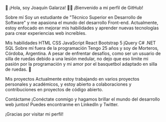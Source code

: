 👋 ¡Hola, soy Joaquín Galarza! 👨‍💻
¡Bienvenido a mi perfil de GitHub!

Sobre mí
Soy un estudiante de "Técnico Superior en Desarrollo de Software" y me apasiona el mundo del desarrollo Front-end. Actualmente, estoy enfocado en mejorar mis habilidades y aprender nuevas tecnologías para crear experiencias web increíbles.

Mis habilidades
HTML
CSS
JavaScript
React
Bootstrap 5
jQuery
C#
.NET
SQL
Sobre mí fuera de la programación
Tengo 25 años y soy de Morteros, Córdoba, Argentina. A pesar de enfrentar desafíos, como ser un usuario de silla de ruedas debido a una lesión medular, no dejo que eso limite mi pasión por la programación y mi amor por el basquetbol adaptado en silla de ruedas. 🏀

Mis proyectos
Actualmente estoy trabajando en varios proyectos personales y académicos, y estoy abierto a colaboraciones y contribuciones en proyectos de código abierto.

Contáctame
¡Conéctate conmigo y hagamos brillar el mundo del desarrollo web juntos! Puedes encontrarme en LinkedIn y Twitter.

¡Gracias por visitar mi perfil!
